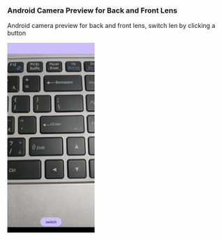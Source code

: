 ### Android Camera Preview for Back and Front Lens

Android camera preview for back and front lens, switch len by clicking a button

<img src="https://github.com/melody26613/android-camera-preview-for-back-and-front-lens/blob/master/image/Screenshot_20240908-191428.png" width="200">